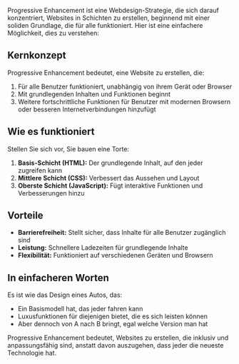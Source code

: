 Progressive Enhancement ist eine Webdesign-Strategie, die sich darauf konzentriert, Websites in Schichten zu erstellen, beginnend mit einer soliden Grundlage, die für alle funktioniert. Hier ist eine einfachere Möglichkeit, dies zu verstehen:

## Kernkonzept

Progressive Enhancement bedeutet, eine Website zu erstellen, die:

1. Für alle Benutzer funktioniert, unabhängig von ihrem Gerät oder Browser
2. Mit grundlegenden Inhalten und Funktionen beginnt
3. Weitere fortschrittliche Funktionen für Benutzer mit modernen Browsern oder besseren Internetverbindungen hinzufügt

## Wie es funktioniert

Stellen Sie sich vor, Sie bauen eine Torte:

1. **Basis-Schicht (HTML):** Der grundlegende Inhalt, auf den jeder zugreifen kann
2. **Mittlere Schicht (CSS):** Verbessert das Aussehen und Layout
3. **Oberste Schicht (JavaScript):** Fügt interaktive Funktionen und Verbesserungen hinzu

## Vorteile

- **Barrierefreiheit:** Stellt sicher, dass Inhalte für alle Benutzer zugänglich sind
- **Leistung:** Schnellere Ladezeiten für grundlegende Inhalte
- **Flexibilität:** Funktioniert auf verschiedenen Geräten und Browsern

## In einfacheren Worten

Es ist wie das Design eines Autos, das:
- Ein Basismodell hat, das jeder fahren kann
- Luxusfunktionen für diejenigen bietet, die es sich leisten können
- Aber dennoch von A nach B bringt, egal welche Version man hat

Progressive Enhancement bedeutet, Websites zu erstellen, die inklusiv und anpassungsfähig sind, anstatt davon auszugehen, dass jeder die neueste Technologie hat.